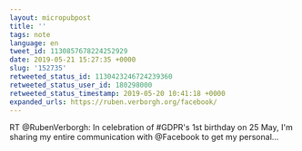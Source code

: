 ```yaml
---
layout: micropubpost
title: ''
tags: note
language: en
tweet_id: 1130857678224252929
date: 2019-05-21 15:27:35 +0000
slug: '152735'
retweeted_status_id: 1130423246724239360
retweeted_status_user_id: 180298000
retweeted_status_timestamp: 2019-05-20 10:41:18 +0000
expanded_urls: https://ruben.verborgh.org/facebook/
---
```

RT @RubenVerborgh: In celebration of #GDPR's 1st birthday on 25 May, I'm sharing my entire communication with @Facebook to get my personal…

